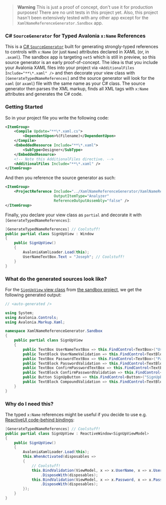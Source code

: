 > **Warning** This is just a proof of concept, don't use it for production purposes! There are no unit tests in this project yet. Also, this project hasn't been extensively tested with any other app except for the `XamlNameReferenceGenerator.Sandbox` app.

### C# `SourceGenerator` for Typed Avalonia `x:Name` References 

This is a [C# `SourceGenerator`](https://devblogs.microsoft.com/dotnet/introducing-c-source-generators/) built for generating strongly-typed references to controls with `x:Name` (or just `Name`) attributes declared in XAML (or, in `.axaml`). The sandbox app is targeting `net5` which is still in preview, so this source generator is an early proof-of-concept. The idea is that you include your Avalonia XAML files into your project via `<AdditionalFiles Include="**\*.xaml" />` and then decorate your view class with `[GenerateTypedNameReferences]` and the source generator will look for the `xaml` (or `axaml`) file with the same name as your C# class. The source generator then parses the XML markup, finds all XML tags with `x:Name` attributes and generates the C# code.

### Getting Started

So in your project file you write the following code:

```xml
<ItemGroup>
    <Compile Update="**\*.xaml.cs">
        <DependentUpon>%(Filename)</DependentUpon>
    </Compile>
    <EmbeddedResource Include="**\*.xaml">
        <SubType>Designer</SubType>
    </EmbeddedResource>
    <!-- Note this AdditionalFiles directive. -->
    <AdditionalFiles Include="**\*.xaml" />
</ItemGroup>
```

And then you reference the source generator as such:

```xml
<ItemGroup>
    <ProjectReference Include="../XamlNameReferenceGenerator/XamlNameReferenceGenerator.csproj"
                      OutputItemType="Analyzer"
                      ReferenceOutputAssembly="false" />
</ItemGroup>
```

Finally, you declare your view class as `partial` and decorate it with `[GenerateTypedNameReferences]`:

```cs
[GenerateTypedNameReferences] // Coolstuff!
public partial class SignUpView : Window
{
    public SignUpView()
    {
        AvaloniaXamlLoader.Load(this);
        UserNameTextBox.Text = "Joseph"; // Coolstuff!
    }
}
```

### What do the generated sources look like?

For the [`SignUpView` view class](https://github.com/worldbeater/XamlNameReferenceGenerator/blob/main/XamlNameReferenceGenerator.Sandbox/SignUpView.xaml#L6) from [the sandbox project](https://github.com/worldbeater/XamlNameReferenceGenerator/tree/main/XamlNameReferenceGenerator.Sandbox), we get the following generated output:

```cs
// <auto-generated />

using System;
using Avalonia.Controls;
using Avalonia.Markup.Xaml;

namespace XamlNameReferenceGenerator.Sandbox
{
    public partial class SignUpView
    {
        public TextBox UserNameTextBox => this.FindControl<TextBox>("UserNameTextBox");
        public TextBlock UserNameValidation => this.FindControl<TextBlock>("UserNameValidation");
        public TextBox PasswordTextBox => this.FindControl<TextBox>("PasswordTextBox");
        public TextBlock PasswordValidation => this.FindControl<TextBlock>("PasswordValidation");
        public TextBox ConfirmPasswordTextBox => this.FindControl<TextBox>("ConfirmPasswordTextBox");
        public TextBlock ConfirmPasswordValidation => this.FindControl<TextBlock>("ConfirmPasswordValidation");
        public Button SignUpButton => this.FindControl<Button>("SignUpButton");
        public TextBlock CompoundValidation => this.FindControl<TextBlock>("CompoundValidation");   
    }
}
```

### Why do I need this?

The typed `x:Name` references might be useful if you decide to use e.g. [ReactiveUI code-behind bindings](https://www.reactiveui.net/docs/handbook/data-binding/):

```cs
[GenerateTypedNameReferences] // Coolstuff!
public partial class SignUpView : ReactiveWindow<SignUpViewModel>
{
    public SignUpView()
    {
        AvaloniaXamlLoader.Load(this);
        this.WhenActivated(disposables =>
        {
            // Coolstuff!
            this.BindValidation(ViewModel, x => x.UserName, x => x.UserNameValidation.Text)
                .DisposeWith(disposables);
            this.BindValidation(ViewModel, x => x.Password, x => x.PasswordValidation.Text)
                .DisposeWith(disposables);
        });
    }
}
```

